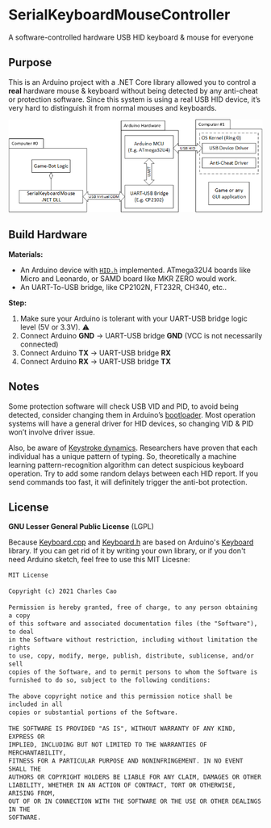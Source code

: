 # SerialKeyboardMouseController
A software-controlled hardware USB HID keyboard &amp; mouse for everyone

## Purpose
This is an Arduino project with a .NET Core library allowed you to control a **real** hardware mouse &amp; keyboard without being detected by any anti-cheat or protection software. Since this system is using a real USB HID device, it’s very hard to distinguish it from normal mouses and keyboards.

![](https://github.com/charlescao460/SerialKeyboardMouseController/blob/main/Pictures/TypicalApplication.png)

## Build Hardware
**Materials:**

* An Arduino device with [`HID.h`](https://www.arduino.cc/en/Reference/HID) implemented. ATmega32U4 boards like Micro and Leonardo, or SAMD board like MKR ZERO would work.
* An UART-To-USB bridge, like CP2102N, FT232R, CH340, etc..

**Step:**
1. Make sure your Arduino is tolerant with your UART-USB bridge logic level (5V or 3.3V). :warning:
2. Connect Arduino **GND** -> UART-USB bridge **GND** (VCC is not necessarily connected)
3. Connect Arduino **TX** -> UART-USB bridge **RX**
4. Connect Arduino **RX** -> UART-USB bridge **TX**


## Notes
Some protection software will check USB VID and PID, to avoid being detected, consider changing them in Arduino’s [bootloader](https://github.com/arduino/ArduinoCore-avr/tree/master/bootloaders). Most operation systems will have a general driver for HID devices, so changing VID & PID won’t involve driver issue.

Also, be aware of [Keystroke dynamics](https://en.wikipedia.org/wiki/Keystroke_dynamics). Researchers have proven that each individual has a unique pattern of typing. So,  theoretically a machine learning pattern-recognition algorithm can detect suspicious keyboard operation. Try to add some random delays between each HID report. If you send commands too fast, it will definitely trigger the anti-bot protection. 

## License
**GNU Lesser General Public License** (LGPL)

Because [Keyboard.cpp](https://github.com/charlescao460/SerialKeyboardMouseController/blob/main/SerialKeyboardMouseController/Keyboard.cpp) and [Keyboard.h](https://github.com/charlescao460/SerialKeyboardMouseController/blob/main/SerialKeyboardMouseController/Keyboard.h) are based on Arduino's [Keyboard](https://github.com/arduino-libraries/Keyboard) library. If you can get rid of it by writing your own library, or if you don't need Arduino sketch, feel free to use this MIT Licesne:
```text
MIT License

Copyright (c) 2021 Charles Cao

Permission is hereby granted, free of charge, to any person obtaining a copy
of this software and associated documentation files (the "Software"), to deal
in the Software without restriction, including without limitation the rights
to use, copy, modify, merge, publish, distribute, sublicense, and/or sell
copies of the Software, and to permit persons to whom the Software is
furnished to do so, subject to the following conditions:

The above copyright notice and this permission notice shall be included in all
copies or substantial portions of the Software.

THE SOFTWARE IS PROVIDED "AS IS", WITHOUT WARRANTY OF ANY KIND, EXPRESS OR
IMPLIED, INCLUDING BUT NOT LIMITED TO THE WARRANTIES OF MERCHANTABILITY,
FITNESS FOR A PARTICULAR PURPOSE AND NONINFRINGEMENT. IN NO EVENT SHALL THE
AUTHORS OR COPYRIGHT HOLDERS BE LIABLE FOR ANY CLAIM, DAMAGES OR OTHER
LIABILITY, WHETHER IN AN ACTION OF CONTRACT, TORT OR OTHERWISE, ARISING FROM,
OUT OF OR IN CONNECTION WITH THE SOFTWARE OR THE USE OR OTHER DEALINGS IN THE
SOFTWARE.
```
